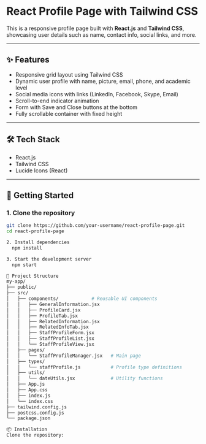 # React Profile Page with Tailwind CSS

This is a responsive profile page built with **React.js** and **Tailwind CSS**, showcasing user details such as name, contact info, social links, and more.

---

## ✨ Features

- Responsive grid layout using Tailwind CSS
- Dynamic user profile with name, picture, email, phone, and academic level
- Social media icons with links (LinkedIn, Facebook, Skype, Email)
- Scroll-to-end indicator animation
- Form with Save and Close buttons at the bottom
- Fully scrollable container with fixed height

---

## 🛠 Tech Stack

- React.js
- Tailwind CSS
- Lucide Icons (React)

---

## 🚀 Getting Started

### 1. Clone the repository

```bash
git clone https://github.com/your-username/react-profile-page.git
cd react-profile-page

2. Install dependencies
  npm install

3. Start the development server
  npm start

📁 Project Structure
my-app/
├── public/
├── src/
│   ├── components/            # Reusable UI components
│   │   ├── GeneralInformation.jsx
│   │   ├── ProfileCard.jsx
│   │   ├── ProfileTab.jsx
│   │   ├── RelatedInformation.jsx
│   │   ├── RelatedInfoTab.jsx
│   │   ├── StaffProfileForm.jsx
│   │   ├── StaffProfileList.jsx
│   │   └── StaffProfileView.jsx
│   ├── pages/
│   │   └── StaffProfileManager.jsx   # Main page
│   ├── types/
│   │   └── staffProfile.js           # Profile type definitions
│   ├── utils/
│   │   └── dateUtils.jsx             # Utility functions
│   ├── App.js
│   ├── App.css
│   ├── index.js
│   └── index.css
├── tailwind.config.js
├── postcss.config.js
└── package.json

📦 Installation
Clone the repository:
